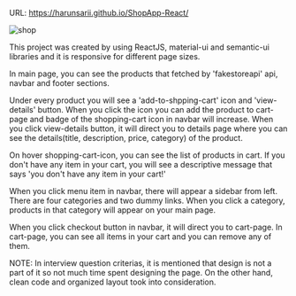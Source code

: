 URL: https://harunsarii.github.io/ShopApp-React/

![shop](https://user-images.githubusercontent.com/75949382/125432030-1b2a4617-80a2-4d60-8811-b219bb50b7f0.gif)


This project was created by using ReactJS, material-ui and semantic-ui libraries and it is responsive for different page sizes.

In main page, you can see the products that fetched by 'fakestoreapi' api, navbar and footer sections.

Under every product you will see a 'add-to-shpping-cart' icon and 'view-details' button. When you click the icon you can add the product to cart-page and badge of the shopping-cart icon in navbar will increase. When you click view-details button, it will direct you to details page where you can see the details(title, description, price, category) of the product.

On hover shopping-cart-icon, you can see the list of products in cart. If you don't have any item in your cart, you will see a descriptive message that says 'you don't have any item in your cart!'

When you click menu item in navbar, there will appear a sidebar from left. There are four categories and two dummy links. When you click a category, products in that category will appear on your main page.

When you click checkout button in navbar, it will direct you to cart-page. In cart-page, you can see all items in your cart and you can remove any of them.

NOTE: In interview question criterias, it is mentioned that design is not a part of it so not much time spent designing the page. On the other hand, clean code and organized layout took into consideration.
